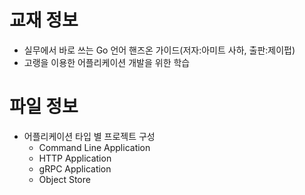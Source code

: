 # 교재 정보
- 실무에서 바로 쓰는 Go 언어 핸즈온 가이드(저자:아미트 사하, 출판:제이펍)
- 고랭을 이용한 어플리케이션 개발을 위한 학습

# 파일 정보
- 어플리케이션 타입 별 프로젝트 구성
  - Command Line Application
  - HTTP Application
  - gRPC Application
  - Object Store
